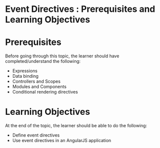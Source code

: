 # Event Directives : Prerequisites and Learning Objectives

# Prerequisites

Before going through this topic, the learner should have completed/understand the following:

- Expressions
- Data binding
- Controllers and Scopes
- Modules and Components
- Conditional rendering directives

# Learning Objectives

At the end of the topic, the learner should be able to do the following:

- Define event directives
- Use event directives in an AngularJS application